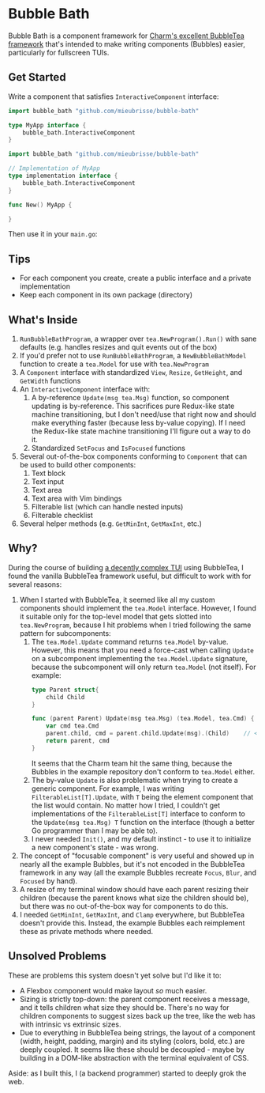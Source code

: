 Bubble Bath
===========
Bubble Bath is a component framework for [Charm's excellent BubbleTea framework](https://github.com/charmbracelet/bubbletea) that's intended to make writing components (Bubbles) easier, particularly for fullscreen TUIs.

Get Started
-----------
Write a component that satisfies `InteractiveComponent` interface:

```go
import bubble_bath "github.com/mieubrisse/bubble-bath"

type MyApp interface {
    bubble_bath.InteractiveComponent
}
```

```go
import bubble_bath "github.com/mieubrisse/bubble-bath"

// Implementation of MyApp
type implementation interface {
    bubble_bath.InteractiveComponent
}

func New() MyApp {

}
```

Then use it in your `main.go`:

Tips
----
- For each component you create, create a public interface and a private implementation
- Keep each component in its own package (directory)

What's Inside
-------------
1. `RunBubbleBathProgram`, a wrapper over `tea.NewProgram().Run()` with sane defaults (e.g. handles resizes and quit events out of the box)
1. If you'd prefer not to use `RunBubbleBathProgram`, a `NewBubbleBathModel` function to create a `tea.Model` for use with `tea.NewProgram`
1. A `Component` interface with standardized `View`, `Resize`, `GetHeight`, and `GetWidth` functions
1. An `InteractiveComponent` interface with:
    1. A by-reference `Update(msg tea.Msg)` function, so component updating is by-reference. This sacrifices pure Redux-like state machine transitioning, but I don't need/use that right now and should make everything faster (because less by-value copying). If I need the Redux-like state machine transitioning I'll figure out a way to do it.
    1. Standardized `SetFocus` and `IsFocused` functions
1. Several out-of-the-box components conforming to `Component` that can be used to build other components:
    1. Text block
    1. Text input
    1. Text area
    1. Text area with Vim bindings
    1. Filterable list (which can handle nested inputs)
    1. Filterable checklist
1. Several helper methods (e.g. `GetMinInt`, `GetMaxInt`, etc.)

Why?
----
During the course of building [a decently complex TUI](https://github.com/mieubrisse/cli-journal-go) using BubbleTea, I found the vanilla BubbleTea framework useful, but difficult to work with for several reasons:

1. When I started with BubbleTea, it seemed like all my custom components should implement the `tea.Model` interface. However, I found it suitable only for the top-level model that gets slotted into `tea.NewProgram`, because I hit problems when I tried following the same pattern for subcomponents:
    1. The `tea.Model.Update` command returns `tea.Model` by-value. However, this means that you need a force-cast when calling `Update` on a subcomponent implementing the `tea.Model.Update` signature, because the subcomponent will only return `tea.Model` (not itself). For example:
       ```go
       type Parent struct{
           child Child
       }

       func (parent Parent) Update(msg tea.Msg) (tea.Model, tea.Cmd) {
           var cmd tea.Cmd
           parent.child, cmd = parent.child.Update(msg).(Child)    // <--- This cast is necessary because we're conforming to tea.Model 
           return parent, cmd
       }

       ```
       It seems that the Charm team hit the same thing, because the Bubbles in the example repository don't conform to `tea.Model` either.
    1. The by-value `Update` is also problematic when trying to create a generic component. For example, I was writing `FilterableList[T].Update`, with `T` being the element component that the list would contain. No matter how I tried, I couldn't get implementations of the `FilterableList[T]` interface to conform to the `Update(msg tea.Msg) T` function on the interface (though a better Go programmer than I may be able to).
    1. I never needed `Init()`, and my default instinct - to use it to initialize a new component's state - was wrong.
1. The concept of "focusable component" is very useful and showed up in nearly all the example Bubbles, but it's not encoded in the BubbleTea framework in any way (all the example Bubbles recreate `Focus`, `Blur`, and `Focused` by hand).
1. A resize of my terminal window should have each parent resizing their children (because the parent knows what size the children should be), but there was no out-of-the-box way for components to do this.
1. I needed `GetMinInt`, `GetMaxInt`, and `Clamp` everywhere, but BubbleTea doesn't provide this. Instead, the example Bubbles each reimplement these as private methods where needed.

Unsolved Problems
-----------------
These are problems this system doesn't yet solve but I'd like it to:

- A Flexbox component would make layout _so_ much easier.
- Sizing is strictly top-down: the parent component receives a message, and it tells children what size they should be. There's no way for children components to suggest sizes back up the tree, like the web has with intrinsic vs extrinsic sizes.
- Due to everything in BubbleTea being strings, the layout of a component (width, height, padding, margin) and its styling (colors, bold, etc.) are deeply coupled. It seems like these should be decoupled - maybe by building in a DOM-like abstraction with the terminal equivalent of CSS.

Aside: as I built this, I (a backend programmer) started to deeply grok the web.
